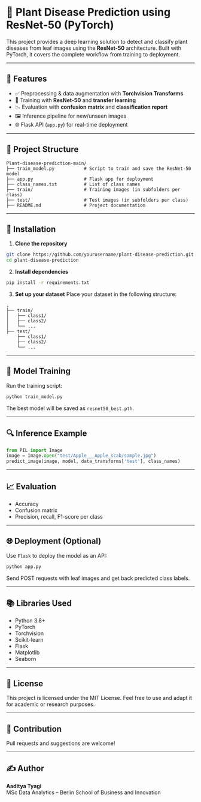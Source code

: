 
# 🌿 Plant Disease Prediction using ResNet-50 (PyTorch)

This project provides a deep learning solution to detect and classify plant diseases from leaf images using the **ResNet-50** architecture. Built with PyTorch, it covers the complete workflow from training to deployment.

---

## 🚀 Features

- ✅ Preprocessing & data augmentation with **Torchvision Transforms**
- 🧠 Training with **ResNet-50** and **transfer learning**
- 📉 Evaluation with **confusion matrix** and **classification report**
- 🖼️ Inference pipeline for new/unseen images
- 🌐 Flask API (`app.py`) for real-time deployment

---

## 🧾 Project Structure

```
Plant-disease-prediction-main/
├── train_model.py           # Script to train and save the ResNet-50 model
├── app.py                   # Flask app for deployment
├── class_names.txt          # List of class names
├── train/                   # Training images (in subfolders per class)
├── test/                    # Test images (in subfolders per class)
├── README.md                # Project documentation
```

---

## 🔧 Installation

1. **Clone the repository**
```bash
git clone https://github.com/yourusername/plant-disease-prediction.git
cd plant-disease-prediction
```

2. **Install dependencies**
```bash
pip install -r requirements.txt
```

3. **Set up your dataset**
Place your dataset in the following structure:
```
.
├── train/
│   ├── class1/
│   ├── class2/
│   └── ...
├── test/
    ├── class1/
    ├── class2/
    └── ...
```

---

## 🧠 Model Training

Run the training script:
```bash
python train_model.py
```

The best model will be saved as `resnet50_best.pth`.

---

## 🔍 Inference Example

```python
from PIL import Image
image = Image.open("test/Apple___Apple_scab/sample.jpg")
predict_image(image, model, data_transforms['test'], class_names)
```

---

## 📈 Evaluation

- Accuracy
- Confusion matrix
- Precision, recall, F1-score per class

---

## 🌐 Deployment (Optional)

Use `Flask` to deploy the model as an API:

```bash
python app.py
```

Send POST requests with leaf images and get back predicted class labels.

---

## 📚 Libraries Used

- Python 3.8+
- PyTorch
- Torchvision
- Scikit-learn
- Flask
- Matplotlib
- Seaborn

---

## 📌 License

This project is licensed under the MIT License. Feel free to use and adapt it for academic or research purposes.

---

## 🤝 Contribution

Pull requests and suggestions are welcome!

---

## ✍️ Author

**Aaditya Tyagi**  
MSc Data Analytics – Berlin School of Business and Innovation
